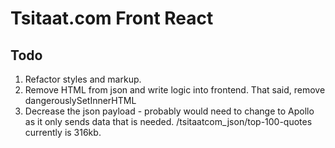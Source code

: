 # Tsitaat.com Front React

## Todo

1. Refactor styles and markup.
2. Remove HTML from json and write logic into frontend. That said, remove dangerouslySetInnerHTML
3. Decrease the json payload - probably would need to change to Apollo as it only sends data
   that is needed. /tsitaatcom_json/top-100-quotes currently is 316kb.
